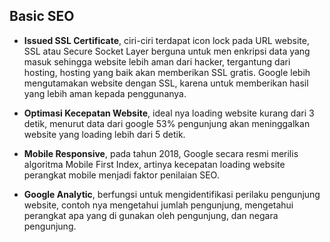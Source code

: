 ## Basic SEO

- **Issued SSL Certificate**, ciri-ciri terdapat icon lock pada URL website, SSL atau Secure Socket Layer berguna untuk men enkripsi data yang masuk sehingga website lebih aman dari hacker, tergantung dari hosting, hosting yang baik akan memberikan SSL gratis. Google lebih mengutamakan website dengan SSL, karena untuk memberikan hasil yang lebih aman kepada penggunanya.

- **Optimasi Kecepatan Website**, ideal nya loading website kurang dari 3 detik, menurut data dari google 53% pengunjung akan meninggalkan website yang loading lebih dari 5 detik.

- **Mobile Responsive**, pada tahun 2018, Google secara resmi merilis algoritma Mobile First Index, artinya kecepatan loading website perangkat mobile menjadi faktor penilaian SEO.

- **Google Analytic**, berfungsi untuk mengidentifikasi perilaku pengunjung website, contoh nya mengetahui jumlah pengunjung, mengetahui perangkat apa yang di gunakan oleh pengunjung, dan negara pengunjung.